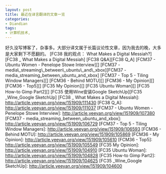 ```yaml
---
layout: post
title: 最近在译言翻译的文章一览
categories:
- Diandian
tags:
- 计算机技术, 
---
```

好久没写博客了，杂事多。大部分译文属于长篇议论性文章，因为我去的晚，大多是大家剩下不愿翻的。 \[FC38 我的观点： What Makes a Digital Messiah?\]\[FC38 \_ What Makes a Digital Messiah\] \[FC38 Q&A\]\[FC38 Q\_A\] \[FCM37 - Ubuntu Women - Penelope Stowe Interview\]\[\] \[FCM37 - media\\\_streaming\\\_between\\\_ubuntu\\\_and\\\_xbox\]\[FCM37 - media\_streaming\_between\_ubuntu\_and\_xbox\] \[FCM37 - Top 5 - Tiling Window Managers\]\[\] \[FCM36 - Behind MOTU\]\[\] \[FCM36 - My Opinion\]\[\] \[FCM36 - Top5\]\[\] \[FC35 My Opinion\]\[\] \[FC35 Ubuntu Woman\]\[\] \[FC35 How-to Gimp Part2\]\[\] \[FC35 使用Wine安装Google SketchUp\]\[FC35 \_Wine\_Google SketchUp\] \[FC38 \_ What Makes a Digital Messiah\]: http://article.yeeyan.org/view/151909/111430 \[FC38 Q\_A\]: http://article.yeeyan.org/view/151909/111037 \[FCM37 - Ubuntu Women - Penelope Stowe Interview\]: http://article.yeeyan.org/view/151909/107380 \[FCM37 - media\_streaming\_between\_ubuntu\_and\_xbox\]: http://article.yeeyan.org/view/151909/106729 \[FCM37 - Top 5 - Tiling Window Managers\]: http://article.yeeyan.org/view/151909/106593 \[FCM36 - Behind MOTU\]: http://article.yeeyan.org/view/151909/105869 \[FCM36 - My Opinion\]: http://article.yeeyan.org/view/151909/105610 \[FCM36 - Top5\]: http://article.yeeyan.org/view/151909/105549 \[FC35 My Opinion\]: http://article.yeeyan.org/view/151909/104910 \[FC35 Ubuntu Woman\]: http://article.yeeyan.org/view/151909/104828 \[FC35 How-to Gimp Part2\]: http://article.yeeyan.org/view/151909/104625 \[FC35 \_Wine\_Google SketchUp\]: http://article.yeeyan.org/view/151909/104600